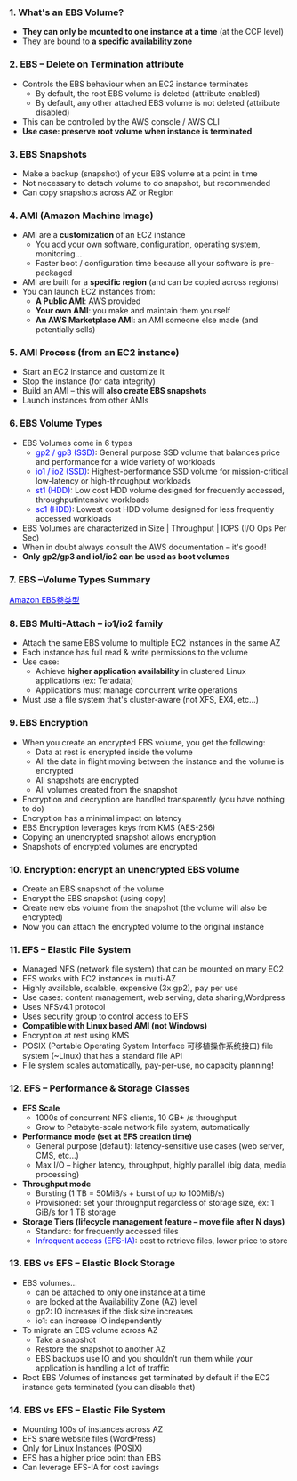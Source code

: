 ### 1. What's an EBS Volume?

- **They can only be mounted to one instance at a time** (at the CCP level)
- They are bound to **a specific availability zone**

### 2. EBS – Delete on Termination attribute

- Controls the EBS behaviour when an EC2 instance terminates
  - By default, the root EBS volume is deleted (attribute enabled)
  - By default, any other attached EBS volume is not deleted (attribute disabled)
- This can be controlled by the AWS console / AWS CLI
- **Use case: preserve root volume when instance is terminated**

### 3. EBS Snapshots

- Make a backup (snapshot) of your EBS volume at a point in time
- Not necessary to detach volume to do snapshot, but recommended
- Can copy snapshots across AZ or Region

### 4. AMI (Amazon Machine Image)

- AMI are a **customization** of an EC2 instance
  - You add your own software, configuration, operating system, monitoring…
  - Faster boot / configuration time because all your software is pre-packaged
- AMI are built for a **specific region** (and can be copied across regions)
- You can launch EC2 instances from:
  - **A Public AMI**: AWS provided
  - **Your own AMI**: you make and maintain them yourself
  - **An AWS Marketplace AMI**: an AMI someone else made (and potentially sells)

### 5. AMI Process (from an EC2 instance)

- Start an EC2 instance and customize it
- Stop the instance (for data integrity)
- Build an AMI – this will **also create EBS snapshots**
- Launch instances from other AMIs

### 6. EBS Volume Types

- EBS Volumes come in 6 types
  - <font color=blue>gp2 / gp3 (SSD)</font>: General purpose SSD volume that balances price and performance for a wide variety of workloads
  - <font color=blue>io1 / io2 (SSD)</font>: Highest-performance SSD volume for mission-critical low-latency or high-throughput workloads
  - <font color=blue>st1 (HDD)</font>: Low cost HDD volume designed for frequently accessed, throughputintensive workloads
  - <font color=blue>sc1 (HDD)</font>: Lowest cost HDD volume designed for less frequently accessed workloads
- EBS Volumes are characterized in Size | Throughput | IOPS (I/O Ops Per Sec)
- When in doubt always consult the AWS documentation – it's good!
- **Only gp2/gp3 and io1/io2 can be used as boot volumes**

### 7. EBS –Volume Types Summary
[<font color=blue>Amazon EBS卷类型</font>](https://docs.aws.amazon.com/zh_cn/AWSEC2/latest/UserGuide/ebs-volume-types.html)

### 8. EBS Multi-Attach – io1/io2 family

- Attach the same EBS volume to multiple EC2 instances in the same AZ
- Each instance has full read & write permissions to the volume
- Use case:
  - Achieve **higher application availability** in clustered Linux applications (ex: Teradata)
  - Applications must manage concurrent write operations
- Must use a file system that's cluster-aware (not XFS, EX4, etc…)

### 9. EBS Encryption

- When you create an encrypted EBS volume, you get the following:
  - Data at rest is encrypted inside the volume
  - All the data in flight moving between the instance and the volume is encrypted
  - All snapshots are encrypted
  - All volumes created from the snapshot
- Encryption and decryption are handled transparently (you have nothing to do)
- Encryption has a minimal impact on latency
- EBS Encryption leverages keys from KMS (AES-256)
- Copying an unencrypted snapshot allows encryption
- Snapshots of encrypted volumes are encrypted

### 10. Encryption: encrypt an unencrypted EBS volume

- Create an EBS snapshot of the volume
- Encrypt the EBS snapshot (using copy)
- Create new ebs volume from the snapshot (the volume will also be encrypted)
- Now you can attach the encrypted volume to the original instance

### 11. EFS – Elastic File System

- Managed NFS (network file system) that can be mounted on many EC2
- EFS works with EC2 instances in multi-AZ
- Highly available, scalable, expensive (3x gp2), pay per use
- Use cases: content management, web serving, data sharing,Wordpress
- Uses NFSv4.1 protocol
- Uses security group to control access to EFS
- **Compatible with Linux based AMI (not Windows)**
- Encryption at rest using KMS
- POSIX (Portable Operating System Interface 可移植操作系统接口) file system (~Linux) that has a standard file API
- File system scales automatically, pay-per-use, no capacity planning!

### 12. EFS – Performance & Storage Classes

- **EFS Scale**
  - 1000s of concurrent NFS clients, 10 GB+ /s throughput
  - Grow to Petabyte-scale network file system, automatically
- **Performance mode (set at EFS creation time)**
  - General purpose (default): latency-sensitive use cases (web server, CMS, etc…)
  - Max I/O – higher latency, throughput, highly parallel (big data, media processing)
- **Throughput mode**
  - Bursting (1 TB = 50MiB/s + burst of up to 100MiB/s)
  -  Provisioned: set your throughput regardless of storage size, ex: 1 GiB/s for 1 TB storage
- **Storage Tiers (lifecycle management feature – move file after N days)**
  - Standard: for frequently accessed files
  - <font color=blue>Infrequent access (EFS-IA)</font>: cost to retrieve files, lower price to store

### 13. EBS vs EFS – Elastic Block Storage

- EBS volumes…
  - can be attached to only one instance at a time
  - are locked at the Availability Zone (AZ) level
  - gp2: IO increases if the disk size increases
  - io1: can increase IO independently
- To migrate an EBS volume across AZ
  - Take a snapshot
  - Restore the snapshot to another AZ
  - EBS backups use IO and you shouldn’t run them while your application is handling a lot of traffic
- Root EBS Volumes of instances get terminated by default if the EC2 instance gets terminated (you can disable that)

### 14. EBS vs EFS – Elastic File System

- Mounting 100s of instances across AZ
- EFS share website files (WordPress)
- Only for Linux Instances (POSIX)
- EFS has a higher price point than EBS
- Can leverage EFS-IA for cost savings